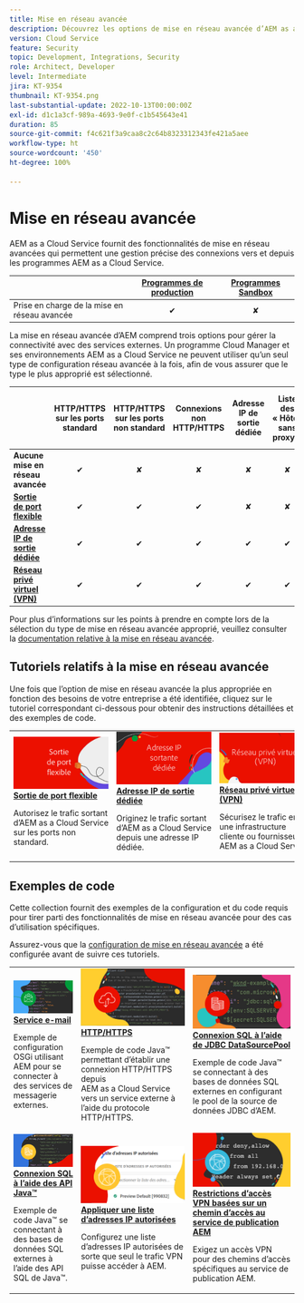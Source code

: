 ```yaml
---
title: Mise en réseau avancée
description: Découvrez les options de mise en réseau avancée d’AEM as a Cloud Service.
version: Cloud Service
feature: Security
topic: Development, Integrations, Security
role: Architect, Developer
level: Intermediate
jira: KT-9354
thumbnail: KT-9354.png
last-substantial-update: 2022-10-13T00:00:00Z
exl-id: d1c1a3cf-989a-4693-9e0f-c1b545643e41
duration: 85
source-git-commit: f4c621f3a9caa8c2c64b8323312343fe421a5aee
workflow-type: ht
source-wordcount: '450'
ht-degree: 100%

---
```


# Mise en réseau avancée

AEM as a Cloud Service fournit des fonctionnalités de mise en réseau avancées qui permettent une gestion précise des connexions vers et depuis les programmes AEM as a Cloud Service.

|                                                   | [Programmes de production](https://experienceleague.adobe.com/docs/experience-manager-cloud-service/content/implementing/using-cloud-manager/programs/introduction-production-programs.html?lang=fr) | [Programmes Sandbox](https://experienceleague.adobe.com/docs/experience-manager-cloud-service/content/implementing/using-cloud-manager/programs/introduction-sandbox-programs.html?lang=fr) |
|---------------------------------------------------|:-----------------------:|:---------------------:|
| Prise en charge de la mise en réseau avancée | ✔ | ✘ |


La mise en réseau avancée d’AEM comprend trois options pour gérer la connectivité avec des services externes. Un programme Cloud Manager et ses environnements AEM as a Cloud Service ne peuvent utiliser qu’un seul type de configuration réseau avancée à la fois, afin de vous assurer que le type le plus approprié est sélectionné.

|                                   | HTTP/HTTPS sur les ports standard | HTTP/HTTPS sur les ports non standard | Connexions non HTTP/HTTPS | Adresse IP de sortie dédiée | Liste des « Hôtes sans proxy » | Se connecter à des services protégés par VPN | Limiter le trafic de l’instance de publication AEM par IP |
|-----------------------------------|:----------------------------:|:--------------------------------:|:--------------------------:|:-------------------:|:-------------------------------------:|:-------------------------------------:|:----:|
| __Aucune mise en réseau avancée__ | ✔ | ✘ | ✘ | ✘ | ✘ | ✘ | ✘ |
| [__Sortie de port flexible__](./flexible-port-egress.md) | ✔ | ✔ | ✔ | ✘ | ✘ | ✘ | ✘ |
| [__Adresse IP de sortie dédiée__](./dedicated-egress-ip-address.md) | ✔ | ✔ | ✔ | ✔ | ✔ | ✘ | ✘ |
| [__Réseau privé virtuel (VPN)__](./vpn.md) | ✔ | ✔ | ✔ | ✔ | ✔ | ✔ | ✔ |


Pour plus d’informations sur les points à prendre en compte lors de la sélection du type de mise en réseau avancée approprié, veuillez consulter la [documentation relative à la mise en réseau avancée](https://experienceleague.adobe.com/docs/experience-manager-cloud-service/content/security/configuring-advanced-networking.html?lang=fr).

## Tutoriels relatifs à la mise en réseau avancée

Une fois que l’option de mise en réseau avancée la plus appropriée en fonction des besoins de votre entreprise a été identifiée, cliquez sur le tutoriel correspondant ci-dessous pour obtenir des instructions détaillées et des exemples de code.

<table>
  <tr>
   <td>
      <a  href="./flexible-port-egress.md"><img alt="Sortie de port flexible" src="./assets/flexible-port-egress.png"/></a>
      <div><strong><a href="./flexible-port-egress.md">Sortie de port flexible</a></strong></div>
      <p>
          Autorisez le trafic sortant d’AEM as a Cloud Service sur les ports non standard.
      </p>
    </td>   
   <td>
      <a  href="./dedicated-egress-ip-address.md"><img alt="Adresse IP de sortie dédiée" src="./assets/dedicated-egress-ip-address.png"/></a>
      <div><strong><a href="./dedicated-egress-ip-address.md">Adresse IP de sortie dédiée</a></strong></div>
      <p>
        Originez le trafic sortant d’AEM as a Cloud Service depuis une adresse IP dédiée.
      </p>
    </td>   
   <td>
      <a  href="./vpn.md"><img alt="Réseau privé virtuel (VPN)" src="./assets/vpn.png"/></a>
      <div><strong><a href="./vpn.md">Réseau privé virtuel (VPN)</a></strong></div>
      <p>
        Sécurisez le trafic entre une infrastructure cliente ou fournisseur et AEM as a Cloud Service.
      </p>
    </td>   
  </tr>
</table>

## Exemples de code

Cette collection fournit des exemples de la configuration et du code requis pour tirer parti des fonctionnalités de mise en réseau avancée pour des cas d’utilisation spécifiques.

Assurez-vous que la [configuration de mise en réseau avancée](#advanced-networking) a été configurée avant de suivre ces tutoriels.

<table><tr>
   <td>
      <a  href="./examples/email-service.md"><img alt="Réseau privé virtuel (VPN)" src="./assets/code-examples__email.png"/></a>
      <div><strong><a href="./examples/email-service.md">Service e-mail</a></strong></div>
      <p>
        Exemple de configuration OSGi utilisant AEM pour se connecter à des services de messagerie externes.
      </p>
    </td>  
    <td>
        <a  href="./examples/http-dedicated-egress-ip-vpn.md"><img alt="HTTP/HTTPS" src="./assets/code-examples__http.png"/></a>
        <div><strong><a href="./examples/http-dedicated-egress-ip-vpn.md">HTTP/HTTPS</a></strong></div>
        <p>
            Exemple de code Java™ permettant d’établir une connexion HTTP/HTTPS depuis AEM as a Cloud Service vers un service externe à l’aide du protocole HTTP/HTTPS.
        </p>
    </td>
    <td>
      <a  href="./examples/sql-datasourcepool.md"><img alt="Connexion SQL à l’aide de JDBC DataSourcePool" src="./assets//code-examples__sql-osgi.png"/></a>
      <div><strong><a href="./examples/sql-datasourcepool.md">Connexion SQL à l’aide de JDBC DataSourcePool</a></strong></div>
      <p>
            Exemple de code Java™ se connectant à des bases de données SQL externes en configurant le pool de la source de données JDBC d’AEM.
      </p>
    </td>   
    </tr><tr>
    <td>
      <a  href="./examples/sql-java-apis.md"><img alt="Connexion SQL à l’aide des API Java" src="./assets/code-examples__sql-java-api.png"/></a>
      <div><strong><a href="./examples/sql-java-apis.md">Connexion SQL à l’aide des API Java™</a></strong></div>
      <p>
            Exemple de code Java™ se connectant à des bases de données SQL externes à l’aide des API SQL de Java™.
      </p>
    </td>   
    <td>
      <a  href="https://experienceleague.adobe.com/docs/experience-manager-cloud-service/implementing/using-cloud-manager/ip-allow-lists/apply-allow-list.html?lang=fr"><img alt="Appliquer une liste d’adresses IP autorisées" src="./assets/code_examples__vpn-allow-list.png"/></a>
      <div><strong><a href="https://experienceleague.adobe.com/docs/experience-manager-cloud-service/implementing/using-cloud-manager/ip-allow-lists/apply-allow-list.html?lang=fr">Appliquer une liste d’adresses IP autorisées</a></strong></div>
      <p>
            Configurez une liste d’adresses IP autorisées de sorte que seul le trafic VPN puisse accéder à AEM.
      </p>
    </td>
   <td>
      <a  href="https://experienceleague.adobe.com/docs/experience-manager-cloud-service/content/security/configuring-advanced-networking.html?lang=fr#restrict-vpn-to-ingress-connections"><img alt="Restrictions d’accès VPN basées sur un chemin d’accès au service de publication AEM" src="./assets/code_examples__vpn-path-allow-list.png"/></a>
      <div><strong><a href="https://experienceleague.adobe.com/docs/experience-manager-cloud-service/content/security/configuring-advanced-networking.html?lang=fr#restrict-vpn-to-ingress-connections">Restrictions d’accès VPN basées sur un chemin d’accès au service de publication AEM</a></strong></div>
      <p>
            Exigez un accès VPN pour des chemins d’accès spécifiques au service de publication AEM.
      </p>
    </td>
</tr>
</table>
